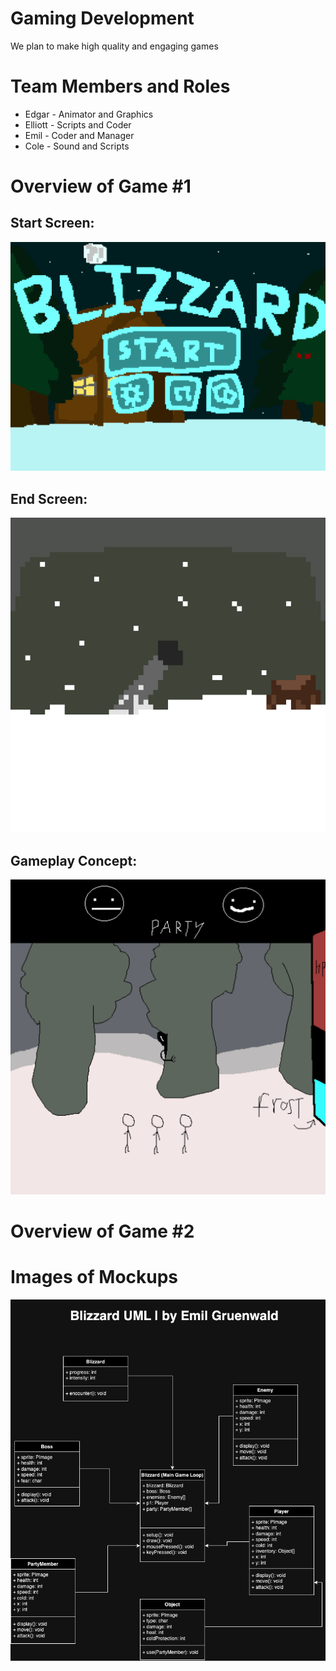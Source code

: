 # Gaming Development
We plan to make high quality and engaging games

# Team Members and Roles
* Edgar - Animator and Graphics
* Elliott - Scripts and Coder
* Emil - Coder and Manager
* Cole - Sound and Scripts

# Overview of Game #1
## Start Screen:
![StartScreen](https://github.com/Emil-Gruenwald/GameDev/blob/main/images/StartScreenColeN.png?raw=true)

## End Screen:
![EndScreen](https://github.com/Emil-Gruenwald/GameDev/blob/main/images/GameOverElliottM.png?raw=true)

## Gameplay Concept:
![Gameplay](https://github.com/Emil-Gruenwald/GameDev/blob/main/images/GameplayScreenEdgarW.png?raw=true)

# Overview of Game #2

# Images of Mockups
![Blizzard UML](https://github.com/Emil-Gruenwald/GameDev/blob/main/images/UmlEmilG.png?raw=true)
